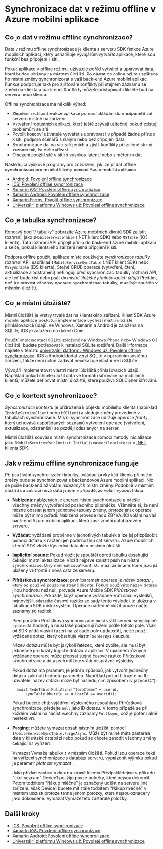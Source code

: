 <properties
    pageTitle="Synchronizace dat v režimu offline v Azure mobilních aplikací | Microsoft Azure"
    description="Koncepční odkaz a základní informace o funkci synchronizace offline dat k aplikacím Mobile Azure"
    documentationCenter="windows"
    authors="adrianhall"
    manager="dwrede"
    editor=""
    services="app-service\mobile"/>

<tags
    ms.service="app-service-mobile"
    ms.workload="mobile"
    ms.tgt_pltfrm="na"
    ms.devlang="multiple"
    ms.topic="article"
    ms.date="10/01/2016"
    ms.author="adrianha"/>

# <a name="offline-data-sync-in-azure-mobile-apps"></a>Synchronizace dat v režimu offline v Azure mobilní aplikace

## <a name="what-is-offline-data-sync"></a>Co je dat v režimu offline synchronizace?

Data v režimu offline synchronizace je klienta a serveru SDK funkce Azure mobilních aplikací, který usnadňuje vývojářům vytvářet aplikace, které jsou funkční bez připojení k síti.

Pokud aplikace v offline režimu, uživatelé pořád vytvářet a upravovat data, která budou uloženy na místním úložišti. Po návrat do online režimu aplikace ho místní změny synchronizovat s vaší back-end Azure mobilní aplikaci. Funkce podporuje také pro zjišťování konflikty při stejném záznamu se změní na klienta a back-end. Konflikty můžete přistupovat klikněte buď na serveru nebo klienta.

Offline synchronizace má několik výhod:

* Zlepšení rychlostí reakce aplikace pomocí ukládání do mezipaměti dat serveru místně na zařízení
* Vytváření robustních aplikací, které ještě zbývají užitečné, pokud existují problémům se sítí
* Povolit koncoví uživatelé vytvářet a upravovat i v případě žádné přístup k síti, podpora scénářů s malým nebo bez připojení data
* Synchronizace dat na víc zařízeních a zjistit konflikty při změně stejný záznam tak, že dvě zařízení
* Omezení použití sítě v sítích vysokou latencí nebo s měřením dat

Následující výukové programy pro zobrazení, jak lze přidat offline synchronizace pro mobilní klienty pomocí Azure mobilní aplikace:

* [Android: Povolení offline synchronizace]
* [iOS: Povolení offline synchronizace]
* [Xamarin iOS: Povolení offline synchronizace]
* [Xamarin Android: Povolení offline synchronizace]
* [Xamarin.Forms: Povolit offline synchronizace](app-service-mobile-xamarin-forms-get-started-offline-data.md)
* [Univerzální platformu Windows už: Povolení offline synchronizace]

## <a name="what-is-a-sync-table"></a>Co je tabulka synchronizace?

Koncový bod "/ tabulky" zobrazíte Azure mobilních klientů SDK zajistit rozhraní, jako `IMobileServiceTable` (.NET klient SDK) nebo `MSTable` (iOS klienta). Tato rozhraní API připojit přímo do back-end Azure mobilní aplikaci a selže, pokud klientského zařízení nemá připojení k síti.

Podpora offline použití, aplikace místo používejte *synchronizace tabulky* rozhraní API, například `IMobileServiceSyncTable` (.NET klient SDK) nebo `MSSyncTable` (iOS klienta). Stejné CRUD operace (vytvoření, čtení, aktualizace a odstranění) nefungují před synchronizací tabulky rozhraní API, ale teď bude číst nebo psát do *místní úložiště přihlašovacích údajů* Předtím, než lze provést všechny operace synchronizace tabulky, musí být spuštěn v místním úložišti.

## <a name="what-is-a-local-store"></a>Co je místní úložiště?

Místní úložiště je vrstvy trvalé dat na klientského zařízení. Klient SDK Azure mobilní aplikace poskytují implementace výchozí místní úložiště přihlašovacích údajů. Ve Windows, Xamarin a Android je založena na SQLite; IOS je založeno na datech Core.

Použití implementaci SQLite založené na Windows Phone nebo Windows 8.1 úložiště, budete potřebovat k instalaci SQLite rozšíření. Další informace najdete v tématu [univerzální platformu Windows už: Povolení offline synchronizace]. IOS a Android dodat verzí SQLite v operačním systému zařízení, takže není nutné zadávat neodkazuje vlastní verzi SQLite.

Vývojáři implementovat vlastní místní úložiště přihlašovacích údajů. Například pokud chcete uložit data ve formátu šifrované na mobilních klientů, můžete definovat místní úložiště, které používá SQLCipher šifrování.

## <a name="what-is-a-sync-context"></a>Co je kontext synchronizace?

*Synchronizace kontextu* je přidružená k objektu mobilního klienta (například `IMobileServiceClient` nebo `MSClient`) a sleduje změny provedené v tabulkách synchronizace. Místní synchronizace udržuje *operace fronty* , který uchovává uspořádaných seznamů vytvoření operace (vytvoření, aktualizace, odstranění) se později odeslaných na server.

Místní úložiště souvisí s místní synchronizace pomocí metody inicializace jako `IMobileServicesSyncContext.InitializeAsync(localstore)` v [.NET klienta SDK].

## <a name="how-sync-works"></a>Jak v režimu offline synchronizace funguje

Při používání synchronizační tabulky, ovládací prvky kód klienta při místní změny bude se synchronizovat s backendovou Azure mobilní aplikaci. Nic se pošle back-end až volání *nabízených* místní změny. Podobně v místním úložišti se zobrazí nová data jenom v případě, že volání *vyžádat* data.

* **Nabízená**: nabízených je operaci místní synchronizace a odešle všechny změny vytvoření od posledního připínáčku. Všimněte si, že není možné odeslat jenom jednotlivé tabulky změny, protože jinak operace může být mimo pořadí. Nabízená provede řadu ZBÝVAJÍCÍ volání na váš back-end Azure mobilní aplikaci, která zase změní databázovém serveru.

* **Vyžádat**: vyžádané proběhne v jednotlivých tabulek a lze jej přizpůsobit pomocí dotazu k načtení jen podmnožinu dat serveru. Azure mobilních klientů SDK vložte Výsledná data do v místním úložišti.

* **Implicitní posune**: Pokud vložit je spouštět oproti tabulku obsahující čekající místní aktualizace, Vložit nejprve spustit push na místní synchronizace. Díky minimalizovat konfliktu mezi změnami, které jsou již uloženy ve frontě a nová data ze serveru.

* **Přírůstková synchronizace**: první parametr operace je *název dotazu* , který se používá pouze na straně klienta. Pokud používáte název dotazu jinou hodnotu než null, provede Azure Mobile SDK *Přírůstková synchronizace*.
  Pokaždé, když operace vyžádané vrátí sadu výsledků, nejnovější `updatedAt` časové razítko ze sady tento výsledek je uložená v tabulkách SDK místní systém. Operace následné vložit pouze načte záznamy po razítek.

  Před použitím Přírůstková synchronizace musí vrátit serveru smysluplné `updatedAt` hodnoty a musí také podporují řazení podle tohoto pole. Však od SDK přidá vlastní řazení na základě pole updatedAt, nelze použít vyžádané dotaz, který obsahuje vlastní `$orderBy$` klauzule.

  Název dotazu může být jakýkoli řetězec, které zvolíte, ale musí být jedinečné pro každý logické dotazu v aplikaci.
  V opačném různých vyžádané operace může přepsat stejné časové razítko Přírůstková synchronizace a dotazech můžete vrátit nesprávné výsledky.

  Pokud dotaz má parametr, je jedním způsobů, jak vytvořit jedinečný dotazu zahrnutí hodnotu parametru.
  Například pokud filtrujete na ID uživatele, název dotazu může být následujícím způsobem (v jazyce C#):

        await todoTable.PullAsync("todoItems" + userid,
            syncTable.Where(u => u.UserId == userid));

  Pokud budete chtít vyjádření výslovného nesouhlasu Přírůstková synchronizace, předejte `null` jako ID dotazu. V tomto případě se při každém volání na načíst všechny záznamy `PullAsync`, což je potenciálně neefektivní.

* **Purging**: můžete vymazat obsah místním úložišti pomocí `IMobileServiceSyncTable.PurgeAsync`.
  Může být nutné máte zastaralá data v klientské databázi nebo pokud se chcete zahodit všechny změny čekající na vyřízení.

  Vymazat Vymaže tabulky z v místním úložišti. Pokud jsou operace čeká na vyřízení synchronizace s databází serveru, vyprázdnit výjimku pokud je parametr *platnost vymazat* .

  Jako příklad zastaralá data na straně klienta Předpokládejme v příkladu "úkol seznam" Device1 použije pouze položky, které nejsou dokončit. Potom todoitem "Nákup mléčné" je označený udělat na serveru jiné zařízení. Však Device1 budete mít stále todoitem "Nákup mléčné" v místním úložišti protože táhne jenom položky, které nejsou označeny jako dokončené. Vymazat Vymaže této zastaralé položky.

## <a name="next-steps"></a>Další kroky

* [iOS: Povolení offline synchronizace]
* [Xamarin iOS: Povolení offline synchronizace]
* [Xamarin Android: Povolení offline synchronizace]
* [Univerzální platformu Windows už: Povolení offline synchronizace]

<!-- Links -->
[.NET klienta SDK]: app-service-mobile-dotnet-how-to-use-client-library.md
[Android: Povolení offline synchronizace]: app-service-mobile-android-get-started-offline-data.md
[iOS: Povolení offline synchronizace]: app-service-mobile-ios-get-started-offline-data.md
[Xamarin iOS: Povolení offline synchronizace]: app-service-mobile-xamarin-ios-get-started-offline-data.md
[Xamarin Android: Povolení offline synchronizace]: app-service-mobile-xamarin-ios-get-started-offline-data.md
[Univerzální platformu Windows už: Povolení offline synchronizace]: app-service-mobile-windows-store-dotnet-get-started-offline-data.md
